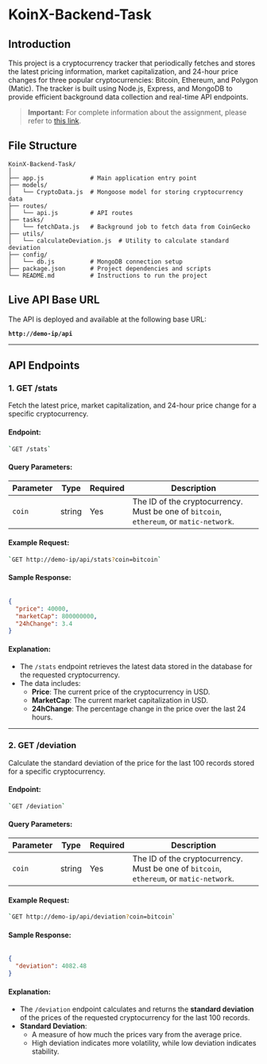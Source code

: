 # KoinX-Backend-Task

## **Introduction**
This project is a cryptocurrency tracker that periodically fetches and stores the latest pricing information, market capitalization, and 24-hour price changes for three popular cryptocurrencies: Bitcoin, Ethereum, and Polygon (Matic). The tracker is built using Node.js, Express, and MongoDB to provide efficient background data collection and real-time API endpoints. 


> **Important:** For complete information about the assignment, please refer to [this link](https://koinx.notion.site/KoinX-Backend-Internship-Assignment-119da378a24380e79505e883cd798e1d).

## **File Structure**

```
KoinX-Backend-Task/
│
├── app.js             # Main application entry point
├── models/
│   └── CryptoData.js  # Mongoose model for storing cryptocurrency data
├── routes/
│   └── api.js         # API routes
├── tasks/
│   └── fetchData.js   # Background job to fetch data from CoinGecko
├── utils/
│   └── calculateDeviation.js  # Utility to calculate standard deviation
├── config/
│   └── db.js          # MongoDB connection setup
├── package.json       # Project dependencies and scripts
└── README.md          # Instructions to run the project
```


## **Live API Base URL**

The API is deployed and available at the following base URL:

**`http://demo-ip/api`**

----------

## API Endpoints

### 1. **GET /stats**

Fetch the latest price, market capitalization, and 24-hour price change for a specific cryptocurrency.

#### **Endpoint:**

```bash
`GET /stats` 
```

#### **Query Parameters:**

| Parameter | Type   | Required | Description                                                                 |
|-----------|--------|----------|-----------------------------------------------------------------------------|
| `coin`    | string | Yes      | The ID of the cryptocurrency. Must be one of `bitcoin`, `ethereum`, or `matic-network`. |

#### **Example Request:**

```bash
`GET http://demo-ip/api/stats?coin=bitcoin` 
```

#### **Sample Response:**

```json

{
  "price": 40000,
  "marketCap": 800000000,
  "24hChange": 3.4
}
```

#### **Explanation:**

-   The `/stats` endpoint retrieves the latest data stored in the database for the requested cryptocurrency.
-   The data includes:
    -   **Price**: The current price of the cryptocurrency in USD.
    -   **MarketCap**: The current market capitalization in USD.
    -   **24hChange**: The percentage change in the price over the last 24 hours.

----------

### 2. **GET /deviation**

Calculate the standard deviation of the price for the last 100 records stored for a specific cryptocurrency.

#### **Endpoint:**

```bash
`GET /deviation` 
```

#### **Query Parameters:**

| Parameter | Type   | Required | Description                                                                 |
|-----------|--------|----------|-----------------------------------------------------------------------------|
| `coin`    | string | Yes      | The ID of the cryptocurrency. Must be one of `bitcoin`, `ethereum`, or `matic-network`. |

#### **Example Request:**

```bash
`GET http://demo-ip/api/deviation?coin=bitcoin` 
```

#### **Sample Response:**

```json

{
  "deviation": 4082.48
}
```

#### **Explanation:**

-   The `/deviation` endpoint calculates and returns the **standard deviation** of the prices of the requested cryptocurrency for the last 100 records.
-   **Standard Deviation**:
    -   A measure of how much the prices vary from the average price.
    -   High deviation indicates more volatility, while low deviation indicates stability.
